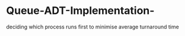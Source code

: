 Queue-ADT-Implementation-
=========================

deciding which process runs first to minimise average turnaround time
